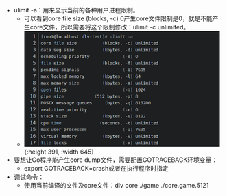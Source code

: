 - ulimit -a：用来显示当前的各种用户进程限制。
	- 可以看到core file size (blocks, -c) 0产生core文件限制是0，就是不能产生core文件，所以需要将这个限制修改：ulimit -c unlimited。
	- ![1663853291242.png](../assets/1663853291242_1663853299632_0.png){:height 391, :width 645}
- 要想让Go程序能产生core dump文件，需要配置GOTRACEBACK环境变量：
	- export GOTRACEBACK=crash或者在执行程序时指定
- 调试命令：
	- 使用当前编译的文件及core文件：dlv core  ./game  ./core.game.5121